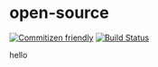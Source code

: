 # open-source

[![Commitizen friendly](https://img.shields.io/badge/commitizen-friendly-brightgreen.svg)](http://commitizen.github.io/cz-cli/)
[![Build Status](https://travis-ci.org/huchenme/open-source.svg?branch=master)](https://travis-ci.org/huchenme/open-source)


hello

